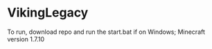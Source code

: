 # VikingLegacy
To run, download repo and run the start.bat if on Windows; Minecraft version 1.7.10

